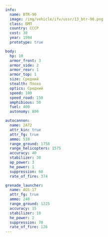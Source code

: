 ```yaml
---
info:
  name: BTR-90
  image: /img/vehicle/ifv/ussr/13_btr-90.png
  class: БМП
  country: СССР
  cost: 30
  year: 1994
  prototype: true

body:
  hp: 10
  armor_front: 3
  armor_side: 2
  armor_rear: 1
  armor_top: 1
  size: Средний
  stealth: Плохо
  optics: Средний
  speed: 100
  speed_road: 150
  amphibious: 50
  fuel: 400
  autonomy: 800

autocannon:
  name: 2A72
  attr_kin: true
  attr_fg: true
  ammo: 510
  range_ground: 1750
  range_helicopters: 1575
  accuracy: 40
  stabilizer: 30
  ap_power: 3
  he_power: 1
  suppression: 60
  rate_of_fire: 374

grenade_launcher:
  name: AGS-17
  attr_fg: true
  ammo: 240
  range_ground: 1225
  accuracy: 15
  stabilizer: 10
  he_power: 2
  suppression: 70
  rate_of_fire: 126
---
```

